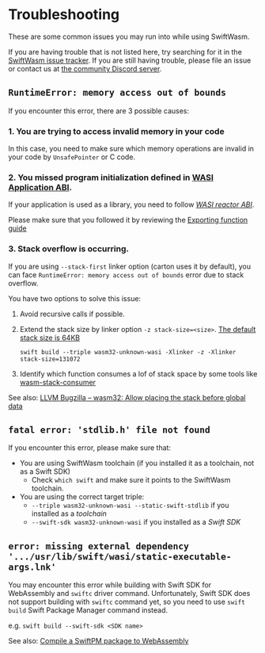# Troubleshooting

These are some common issues you may run into while using SwiftWasm.

If you are having trouble that is not listed here, try searching for it in the [SwiftWasm issue tracker](https://github.com/swiftwasm/swift/issues).
If you are still having trouble, please file an issue or contact us at [the community Discord server](https://discord.gg/ashJW8T8yp).


## `RuntimeError: memory access out of bounds`

If you encounter this error, there are 3 possible causes:

### 1. You are trying to access invalid memory in your code

In this case, you need to make sure which memory operations are invalid in your code by `UnsafePointer` or C code.

### 2. You missed program initialization defined in [WASI Application ABI](https://github.com/WebAssembly/WASI/blob/bac366c8aeb69cacfea6c4c04a503191bf1cede1/legacy/application-abi.md).

If your application is used as a library, you need to follow [*WASI reactor ABI*](https://github.com/WebAssembly/WASI/blob/bac366c8aeb69cacfea6c4c04a503191bf1cede1/legacy/application-abi.md).

Please make sure that you followed it by reviewing the [Exporting function guide](../examples/exporting-function.md)

### 3. Stack overflow is occurring.

If you are using `--stack-first` linker option (carton uses it by default), you can face `RuntimeError: memory access out of bounds` error due to stack overflow.

You have two options to solve this issue:
1. Avoid recursive calls if possible.
2. Extend the stack size by linker option `-z stack-size=<size>`. [The default stack size is 64KB](https://github.com/llvm/llvm-project/blob/fabe915705472e2c06ed1aa9a90620462594e82f/llvm/include/llvm/BinaryFormat/Wasm.h#L32)
   ```
   swift build --triple wasm32-unknown-wasi -Xlinker -z -Xlinker stack-size=131072
   ```

2. Identify which function consumes a lof of stack space by some tools like [wasm-stack-consumer](https://github.com/kateinoigakukun/wasm-stack-consumer)


See also: [LLVM Bugzilla – wasm32: Allow placing the stack before global data](https://bugs.llvm.org/show_bug.cgi?id=37181)

## `fatal error: 'stdlib.h' file not found`

If you encounter this error, please make sure that:

- You are using SwiftWasm toolchain (if you installed it as a toolchain, not as a Swift SDK)
   - Check `which swift` and make sure it points to the SwiftWasm toolchain.
- You are using the correct target triple:
   - `--triple wasm32-unknown-wasi --static-swift-stdlib` if you installed as a *toolchain*
   - `--swift-sdk wasm32-unknown-wasi` if you installed as a *Swift SDK*

## `error: missing external dependency '.../usr/lib/swift/wasi/static-executable-args.lnk'`

You may encounter this error while building with Swift SDK for WebAssembly and `swiftc` driver command. Unfortunately, Swift SDK does not support building with `swiftc` command yet, so you need to use `swift build` Swift Package Manager command instead.

e.g. `swift build --swift-sdk <SDK name>`

See also: [Compile a SwiftPM package to WebAssembly](./swift-package.md)
